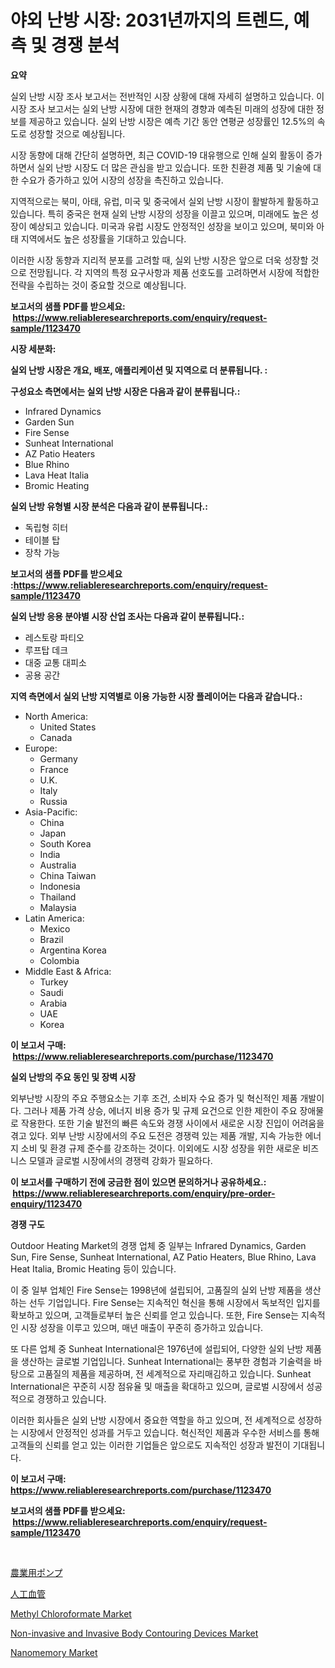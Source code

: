 <p><h1>야외 난방 시장: 2031년까지의 트렌드, 예측 및 경쟁 분석</h1></p><p><strong>요약</strong></p>
<p><p>실외 난방 시장 조사 보고서는 전반적인 시장 상황에 대해 자세히 설명하고 있습니다. 이 시장 조사 보고서는 실외 난방 시장에 대한 현재의 경향과 예측된 미래의 성장에 대한 정보를 제공하고 있습니다. 실외 난방 시장은 예측 기간 동안 연평균 성장률인 12.5%의 속도로 성장할 것으로 예상됩니다.</p><p>시장 동향에 대해 간단히 설명하면, 최근 COVID-19 대유행으로 인해 실외 활동이 증가하면서 실외 난방 시장도 더 많은 관심을 받고 있습니다. 또한 친환경 제품 및 기술에 대한 수요가 증가하고 있어 시장의 성장을 촉진하고 있습니다.</p><p>지역적으로는 북미, 아태, 유럽, 미국 및 중국에서 실외 난방 시장이 활발하게 활동하고 있습니다. 특히 중국은 현재 실외 난방 시장의 성장을 이끌고 있으며, 미래에도 높은 성장이 예상되고 있습니다. 미국과 유럽 시장도 안정적인 성장을 보이고 있으며, 북미와 아태 지역에서도 높은 성장률을 기대하고 있습니다.</p><p>이러한 시장 동향과 지리적 분포를 고려할 때, 실외 난방 시장은 앞으로 더욱 성장할 것으로 전망됩니다. 각 지역의 특정 요구사항과 제품 선호도를 고려하면서 시장에 적합한 전략을 수립하는 것이 중요할 것으로 예상됩니다.</p></p>
<p><strong>보고서의 샘플 PDF를 받으세요: &nbsp;<a href="https://www.reliableresearchreports.com/enquiry/request-sample/1123470">https://www.reliableresearchreports.com/enquiry/request-sample/1123470</a></strong></p>
<p><strong>시장 세분화:</strong></p>
<p><strong> 실외 난방 시장은 개요, 배포, 애플리케이션 및 지역으로 더 분류됩니다. :</strong></p>
<p><strong>구성요소 측면에서는 실외 난방 시장은 다음과 같이 분류됩니다.:</strong></p>
<p><ul><li>Infrared Dynamics</li><li>Garden Sun</li><li>Fire Sense</li><li>Sunheat International</li><li>AZ Patio Heaters</li><li>Blue Rhino</li><li>Lava Heat Italia</li><li>Bromic Heating</li></ul></p>
<p><strong> 실외 난방 유형별 시장 분석은 다음과 같이 분류됩니다.:</strong></p>
<p><ul><li>독립형 히터</li><li>테이블 탑</li><li>장착 가능</li></ul></p>
<p><strong>보고서의 샘플 PDF를 받으세요 :<a href="https://www.reliableresearchreports.com/enquiry/request-sample/1123470">https://www.reliableresearchreports.com/enquiry/request-sample/1123470</a></strong></p>
<p><strong> 실외 난방 응용 분야별 시장 산업 조사는 다음과 같이 분류됩니다.:</strong></p>
<p><ul><li>레스토랑 파티오</li><li>루프탑 데크</li><li>대중 교통 대피소</li><li>공용 공간</li></ul></p>
<p><strong>지역 측면에서 실외 난방 지역별로 이용 가능한 시장 플레이어는 다음과 같습니다.:</strong></p>
<p><ul>
    <li>
        North America:
        <ul>
            <li>United States</li>
            <li>Canada</li>
        </ul>
    </li>
    <li>
        Europe:
        <ul>
            <li>Germany</li>
            <li>France</li>
            <li>U.K.</li>
            <li>Italy</li>
            <li>Russia</li>
        </ul>
    </li>
    <li>
        Asia-Pacific:
        <ul>
            <li>China</li>
            <li>Japan</li>
            <li>South Korea</li>
            <li>India</li>
            <li>Australia</li>
            <li>China Taiwan</li>
            <li>Indonesia</li>
            <li>Thailand</li>
            <li>Malaysia</li>
        </ul>
    </li>
    <li>
        Latin America:
        <ul>
            <li>Mexico</li>
            <li>Brazil</li>
            <li>Argentina Korea</li>
            <li>Colombia</li>
        </ul>
    </li>
    <li>
        Middle East & Africa:
        <ul>
            <li>Turkey</li>
            <li>Saudi</li>
            <li>Arabia</li>
            <li>UAE</li>
            <li>Korea</li>
        </ul>
    </li>
    </ul></p>
<p><strong>이 보고서 구매: &nbsp;<a href="https://www.reliableresearchreports.com/purchase/1123470">https://www.reliableresearchreports.com/purchase/1123470</a></strong></p>
<p><strong>실외 난방의 주요 동인 및 장벽 시장</strong></p>
<p><p>외부난방 시장의 주요 주행요소는 기후 조건, 소비자 수요 증가 및 혁신적인 제품 개발이다. 그러나 제품 가격 상승, 에너지 비용 증가 및 규제 요건으로 인한 제한이 주요 장애물로 작용한다. 또한 기술 발전의 빠른 속도와 경쟁 사이에서 새로운 시장 진입이 어려움을 겪고 있다. 외부 난방 시장에서의 주요 도전은 경쟁력 있는 제품 개발, 지속 가능한 에너지 소비 및 환경 규제 준수를 강조하는 것이다. 이외에도 시장 성장을 위한 새로운 비즈니스 모델과 글로벌 시장에서의 경쟁력 강화가 필요하다.</p></p>
<p><strong>이 보고서를 구매하기 전에 궁금한 점이 있으면 문의하거나 공유하세요.: &nbsp;<a href="https://www.reliableresearchreports.com/enquiry/pre-order-enquiry/1123470">https://www.reliableresearchreports.com/enquiry/pre-order-enquiry/1123470</a></strong></p>
<p><strong>경쟁 구도</strong></p>
<p><p>Outdoor Heating Market의 경쟁 업체 중 일부는 Infrared Dynamics, Garden Sun, Fire Sense, Sunheat International, AZ Patio Heaters, Blue Rhino, Lava Heat Italia, Bromic Heating 등이 있습니다. </p><p>이 중 일부 업체인 Fire Sense는 1998년에 설립되어, 고품질의 실외 난방 제품을 생산하는 선두 기업입니다. Fire Sense는 지속적인 혁신을 통해 시장에서 독보적인 입지를 확보하고 있으며, 고객들로부터 높은 신뢰를 얻고 있습니다. 또한, Fire Sense는 지속적인 시장 성장을 이루고 있으며, 매년 매출이 꾸준히 증가하고 있습니다.</p><p>또 다른 업체 중 Sunheat International은 1976년에 설립되어, 다양한 실외 난방 제품을 생산하는 글로벌 기업입니다. Sunheat International는 풍부한 경험과 기술력을 바탕으로 고품질의 제품을 제공하며, 전 세계적으로 자리매김하고 있습니다. Sunheat International은 꾸준히 시장 점유율 및 매출을 확대하고 있으며, 글로벌 시장에서 성공적으로 경쟁하고 있습니다.</p><p>이러한 회사들은 실외 난방 시장에서 중요한 역할을 하고 있으며, 전 세계적으로 성장하는 시장에서 안정적인 성과를 거두고 있습니다. 혁신적인 제품과 우수한 서비스를 통해 고객들의 신뢰를 얻고 있는 이러한 기업들은 앞으로도 지속적인 성장과 발전이 기대됩니다.</p></p>
<p><strong>이 보고서 구매: &nbsp; <a href="https://www.reliableresearchreports.com/purchase/1123470">https://www.reliableresearchreports.com/purchase/1123470</a></strong></p>
<p><strong>보고서의 샘플 PDF를 받으세요: &nbsp;<a href="https://www.reliableresearchreports.com/enquiry/request-sample/1123470">https://www.reliableresearchreports.com/enquiry/request-sample/1123470</a></strong><strong></strong></p>
<p>&nbsp;</p>
<p><p><a href="https://github.com/hwbcz413288296/Market-Research-Report-List-1/blob/main/3904490190346.md">農業用ポンプ</a></p><p><a href="https://github.com/efcvopdgkdx128/Market-Research-Report-List-1/blob/main/5055618190345.md">人工血管</a></p><p><a href="https://github.com/Chiragrp22/Market-Research-Report-List-3/blob/main/methyl-chloroformate-market.md">Methyl Chloroformate Market</a></p><p><a href="https://forested-sushi-9b0.notion.site/Non-invasive-and-Invasive-Body-Contouring-Devices-Market-Size-Share-Trends-Analysis-Report-By-App-bba1a46fb6e042acb3169fb50f2e2f4e">Non-invasive and Invasive Body Contouring Devices Market</a></p><p><a href="https://issuu.com/reportprime-2/docs/nanomemory-market-size-2030.pptx">Nanomemory Market</a></p></p>